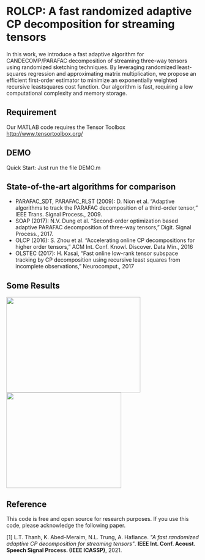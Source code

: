 # ROLCP: A  fast randomized adaptive CP decomposition for streaming tensors
In this work, we introduce a fast adaptive algorithm for CANDECOMP/PARAFAC decomposition of streaming three-way tensors using randomized sketching techniques. By leveraging randomized least-squares regression and approximating matrix multiplication, we propose an efficient first-order estimator to minimize an exponentially weighted recursive leastsquares cost function. Our algorithm is fast, requiring a low computational complexity and memory storage.

## Requirement 
Our MATLAB code requires the Tensor Toolbox http://www.tensortoolbox.org/

## DEMO 
Quick Start: Just run the file DEMO.m

## State-of-the-art algorithms for comparison

+ PARAFAC_SDT, PARAFAC_RLST (2009): D. Nion et al. “Adaptive algorithms to track the PARAFAC decomposition of a third-order tensor,” IEEE Trans. Signal Process.,  2009.
+ SOAP (2017): N.V. Dung et al. “Second-order optimization based adaptive PARAFAC decomposition of three-way tensors,” Digit. Signal Process., 2017. 
+ OLCP (2016): S. Zhou et al. “Accelerating online CP decompositions for higher order tensors,”  ACM Int. Conf. Knowl. Discover. Data Min., 2016
+ OLSTEC (2017): H. Kasai, “Fast online low-rank tensor subspace tracking by CP decomposition using recursive least squares from incomplete observations,” Neurocomput., 2017

## Some Results

<p float="left">
  <img src="https://user-images.githubusercontent.com/26319211/110488183-87920e80-80ee-11eb-9c66-42d212d07382.jpg" width="350" height='250' />
  <img src="https://user-images.githubusercontent.com/26319211/110486987-7399dd00-80ed-11eb-8163-33b9edcef365.PNG" width="300" height='250' /> 
</p>


## Reference

This code is free and open source for research purposes. If you use this code, please acknowledge the following paper.

[1] L.T. Thanh, K. Abed-Meraim, N.L. Trung, A. Hafiance. *"A fast randomized adaptive CP decomposition for streaming tensors"*. **IEEE Int. Conf. Acoust. Speech  Signal Process. (IEEE ICASSP)**, 2021.

